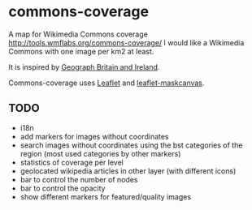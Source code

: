 commons-coverage
================

A map for Wikimedia Commons coverage http://tools.wmflabs.org/commons-coverage/ I would like a Wikimedia Commons with one image per km2 at least.

It is inspired by [Geograph Britain and Ireland](http://www.geograph.org.uk).

Commons-coverage uses [Leaflet](https://github.com/Leaflet/Leaflet) and [leaflet-maskcanvas](https://github.com/domoritz/leaflet-maskcanvas).

TODO
----

  * i18n
  * add markers for images without coordinates
  * search images without coordinates using the bst categories of the region (most used categories by other markers)
  * statistics of coverage per level
  * geolocated wikipedia articles in other layer (with different icons)
  * bar to control the number of nodes
  * bar to control the opacity
  * show different markers for featured/quality images

